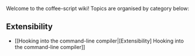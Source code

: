 Welcome to the coffee-script wiki! Topics are organised by category below:

## Extensibility

 * [[Hooking into the command-line compiler|[Extensibility] Hooking into the command-line compiler]]
